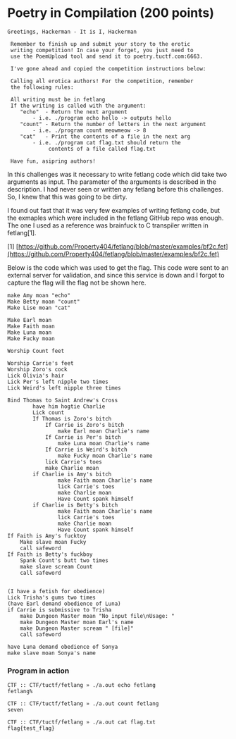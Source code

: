 Poetry in Compilation (200 points)
================================
```
Greetings, Hackerman - It is I, Hackerman

 Remember to finish up and submit your story to the erotic
 writing competition! In case your forget, you just need to
 use the PoemUpload tool and send it to poetry.tuctf.com:6663.

 I've gone ahead and copied the competition instructions below:

 Calling all erotica authors! For the competition, remember
 the following rules:

 All writing must be in fetlang
 If the writing is called with the argument:
    "echo"  - Return the next argument
	    - i.e. ./program echo hello -> outputs hello
    "count" - Return the number of letters in the next argument
	    - i.e. ./program count meowmeow -> 8
    "cat"   - Print the contents of a file in the next arg
	    - i.e. ./program cat flag.txt should return the
		     contents of a file called flag.txt

 Have fun, asipring authors!
```

In this challenges was it necessary to write fetlang code which did take two arguments as input. The parameter of the arguments is described in the description. 
I had never seen or written any fetlang before this challenges. So, I knew that this was going to be dirty. 

I found out fast that it was very few examples of writing fetlang code, but the exmaples which were included in the fetlang GitHub repo was enough. The one I used as a reference was brainfuck to C transpiler written in fetlang[1].

[1] [https://github.com/Property404/fetlang/blob/master/examples/bf2c.fet](https://github.com/Property404/fetlang/blob/master/examples/bf2c.fet)

Below is the code which was used to get the flag. This code were sent to an external server for validation, and since this service is down and I forgot to capture the flag will the flag not be shown here. 

```fetlang
make Amy moan "echo"
Make Betty moan "count"
Make Lise moan "cat"

Make Earl moan
Make Faith moan
Make Luna moan
Make Fucky moan

Worship Count feet

Worship Carrie's feet
Worship Zoro's cock
Lick Olivia's hair
Lick Per's left nipple two times
Lick Weird's left nipple three times

Bind Thomas to Saint Andrew's Cross
        have him hogtie Charlie
        Lick count
        If Thomas is Zoro's bitch
            If Carrie is Zoro's bitch
                make Earl moan Charlie's name
            If Carrie is Per's bitch
                make Luna moan Charlie's name
            If Carrie is Weird's bitch
                make Fucky moan Charlie's name
            lick Carrie's toes
            make Charlie moan
        if Charlie is Amy's bitch
                make Faith moan Charlie's name
                lick Carrie's toes
                make Charlie moan
                Have Count spank himself
        if Charlie is Betty's bitch
                make Faith moan Charlie's name
                lick Carrie's toes
                make Charlie moan
                Have Count spank himself
If Faith is Amy's fucktoy
    Make slave moan Fucky
    call safeword
If Faith is Betty's fuckboy
    Spank Count's butt two times
    make slave scream Count
    call safeword


(I have a fetish for obedience)
Lick Trisha's gums two times
(have Earl demand obedience of Luna)
if Carrie is submissive to Trisha
	make Dungeon Master moan "No input file\nUsage: "
	make Dungeon Master moan Earl's name
	make Dungeon Master scream " [file]"
	call safeword

have Luna demand obedience of Sonya
make slave moan Sonya's name
```

### Program in action

```
CTF :: CTF/tuctf/fetlang » ./a.out echo fetlang 
fetlang%  

CTF :: CTF/tuctf/fetlang » ./a.out count fetlang
seven

CTF :: CTF/tuctf/fetlang » ./a.out cat flag.txt 
flag{test_flag}
```

